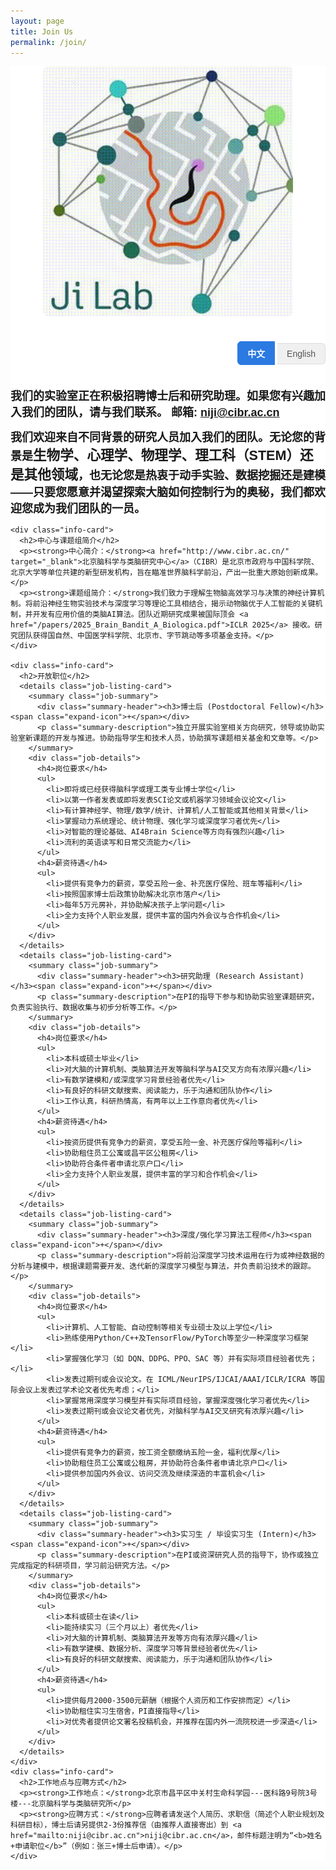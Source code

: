 ```yaml
---
layout: page
title: Join Us
permalink: /join/
---
```


<style>
  /* ================== 通用样式 ================== */
  .wrapper {
    max-width: 1000px;
    padding-left: 20px;
    padding-right: 20px;
  }
  .join-us-container {
    font-family: sans-serif;
  }
  
  /* ================== 语言切换器样式 ================== */
  .lang-switcher {
    text-align: right;
    margin-bottom: 35px;
  }
  .lang-switcher button {
    background-color: #f0f0f0;
    border: 1px solid #ddd;
    color: #555;
    padding: 8px 15px;
    cursor: pointer;
    font-size: 14px;
    transition: all 0.3s ease;
    border-radius: 6px;
  }
  .lang-switcher button:first-child {
      border-top-right-radius: 0;
      border-bottom-right-radius: 0;
  }
  .lang-switcher button:last-child {
      border-top-left-radius: 0;
      border-bottom-left-radius: 0;
      border-left: none;
  }
  .lang-switcher button.active {
    background-color: #2a7ae2;
    color: white;
    border-color: #2a7ae2;
    font-weight: bold;
  }
  .lang-switcher button:not(.active):hover {
    background-color: #e9e9e9;
  }

  /* 默认隐藏英文内容 */
  .lang-en {
    display: none;
  }
  
  /* ================== 页面原有样式 (无需修改) ================== */
  .welcome-header {
    text-align: center;
    margin-bottom: 40px;
  }
  .welcome-header img {
    border-radius: 8px;
    vertical-align: middle;
  }
  .info-card {
    background-color: #fdfdfd;
    border: 1px solid #e9e9e9;
    border-radius: 12px;
    padding: 25px 30px;
    margin-bottom: 30px;
    box-shadow: 0 4px 12px rgba(0, 0, 0, 0.05);
  }
  .info-card h2 {
    font-size: 24px;
    color: #2a7ae2;
    margin-top: 0;
    border-bottom: 2px solid #f0f0f0;
    padding-bottom: 10px;
    margin-bottom: 20px;
  }
  .job-listing-card {
    border: 1px solid #e9e9e9;
    border-radius: 12px;
    margin-bottom: 20px;
    background-color: #fdfdfd;
    transition: all 0.3s ease;
  }
  .job-summary {
    padding: 25px 30px;
    cursor: pointer;
    list-style: none;
  }
  .job-summary::-webkit-details-marker {
    display: none;
  }
  .summary-header {
    display: flex;
    justify-content: space-between;
    align-items: center;
    gap: 20px;
  }
  .summary-header h3 {
    margin: 0;
    font-size: 22px;
    color: #2a7ae2;
  }
  .summary-description {
    margin: 15px 0 0 0;
    color: #555;
    line-height: 1.7;
  }
  .expand-icon {
    font-size: 28px;
    color: #2a7ae2;
    font-weight: bold;
    transition: transform 0.3s ease;
  }
  .job-details {
    padding: 25px 30px;
    border-top: 1px solid #f0f0f0;
  }
  .job-details h4 {
    color: #333;
    font-size: 18px;
    font-weight: 600;
    margin-top: 0;
    margin-bottom: 10px;
  }
  .job-details ul {
    padding-left: 20px;
    line-height: 1.8;
    margin-bottom: 25px;
  }
  .job-details ul:last-child {
      margin-bottom: 0;
  }
  .job-details li {
    margin-bottom: 8px;
  }
  .job-listing-card[open] {
    box-shadow: 0 8px 20px rgba(42, 122, 226, 0.1);
    border-color: #a9c7ec;
  }
  .job-listing-card[open] .expand-icon {
    transform: rotate(45deg);
  }
  .job-listing-card:not([open]):hover {
      border-color: #a9c7ec;
      background-color: #fafdff;
  }

  #floating-decorations {
  position: absolute; /* 改为 absolute，让它随页面滚动 */
  top: 0;
  left: 0;
  width: 100%;
  height: 100%; /* 高度将由JS动态调整以适应内容 */
  z-index: -1;
  pointer-events: none;
  overflow: hidden;
}

/* .deco-image 和 @keyframes 动画样式保持不变 */
.deco-image {
  position: absolute;
  opacity: 1;
  animation: float-animation 8s ease-in-out infinite;
  border-radius: 12px; /* 给图片加个小圆角，看起来更柔和 */
  box-shadow: 0 5px 15px rgba(0,0,0,0.1); /* 加一点阴影，更有层次感 */
}
@keyframes float-animation {
  0% { transform: translateY(0px); }
  50% { transform: translateY(-15px); }
  100% { transform: translateY(0px); }
}

/* ================== 确保主要内容在装饰之上 ================== */
.join-us-container {
    position: relative; /* 必须设置，以使 z-index 生效 */
    z-index: 1; /* 确保 z-index 高于装饰层 */
    background-color: white; /* 确保有背景色，否则装饰会透过来 */
}

</style>
<div id="floating-decorations" aria-hidden="true"></div>
<div class="join-us-container">

  <div class="welcome-header">
    <!-- <img width="200" style="margin-right:25px;" src="/assets/Jilab_logo.png"> -->
    <img width="400" src="/assets/Jilab_logo.gif">
  </div>
  
  <!-- 语言切换器 -->
  <div class="lang-switcher">
    <button id="btn-zh" class="active">中文</button>
    <button id="btn-en">English</button>
  </div>

  <!-- =============================== 中文内容区域 =============================== -->
  <div class="lang-zh">
    <p><font size="4"><strong>我们的实验室正在积极招聘博士后和研究助理。如果您有兴趣加入我们的团队，请与我们联系。 邮箱: <a href="mailto:niji@cibr.ac.cn">niji@cibr.ac.cn</a></strong></font></p>
    <p><font size="4"><strong>我们欢迎来自不同背景的研究人员加入我们的团队。无论您的背景是<strong style="font-size: 1.2em;">生物学、心理学、物理学、理工科（STEM）还是其他领域</strong>，也无论您是热衷于动手实验、数据挖掘还是建模——只要您愿意并渴望探索大脑如何控制行为的奥秘，我们都欢迎您成为我们团队的一员。</strong></font></p>

    <div class="info-card">
      <h2>中心与课题组简介</h2>
      <p><strong>中心简介：</strong><a href="http://www.cibr.ac.cn/" target="_blank">北京脑科学与类脑研究中心</a>（CIBR）是北京市政府与中国科学院、北京大学等单位共建的新型研发机构，旨在瞄准世界脑科学前沿，产出一批重大原始创新成果。</p>
      <p><strong>课题组简介：</strong>我们致力于理解生物脑高效学习与决策的神经计算机制。将前沿神经生物实验技术与深度学习等理论工具相结合，揭示动物脑优于人工智能的关键机制，并开发有应用价值的类脑AI算法。团队近期研究成果被国际顶会 <a href="/papers/2025_Brain_Bandit_A_Biologica.pdf">ICLR 2025</a> 接收。研究团队获得国自然、中国医学科学院、北京市、字节跳动等多项基金支持。</p>
    </div>
    
    <div class="info-card">
      <h2>开放职位</h2>
      <details class="job-listing-card">
        <summary class="job-summary">
          <div class="summary-header"><h3>博士后 (Postdoctoral Fellow)</h3><span class="expand-icon">+</span></div>
          <p class="summary-description">独立开展实验室相关方向研究，领导或协助实验室新课题的开发与推进。协助指导学生和技术人员，协助撰写课题相关基金和文章等。</p>
        </summary>
        <div class="job-details">
          <h4>岗位要求</h4>
          <ul>
            <li>即将或已经获得脑科学或理工类专业博士学位</li>
            <li>以第一作者发表或即将发表SCI论文或机器学习领域会议论文</li>
            <li>有计算神经学、物理/数学/统计、计算机/人工智能或其他相关背景</li>
            <li>掌握动力系统理论、统计物理、强化学习或深度学习者优先</li>
            <li>对智能的理论基础、AI4Brain Science等方向有强烈兴趣</li>
            <li>流利的英语读写和日常交流能力</li>
          </ul>
          <h4>薪资待遇</h4>
          <ul>
            <li>提供有竞争力的薪资，享受五险一金、补充医疗保险、班车等福利</li>
            <li>按照国家博士后政策协助解决北京市落户</li>
            <li>每年5万元房补，并协助解决孩子上学问题</li>
            <li>全力支持个人职业发展，提供丰富的国内外会议与合作机会</li>
          </ul>
        </div>
      </details>
      <details class="job-listing-card">
        <summary class="job-summary">
          <div class="summary-header"><h3>研究助理 (Research Assistant)</h3><span class="expand-icon">+</span></div>
          <p class="summary-description">在PI的指导下参与和协助实验室课题研究，负责实验执行、数据收集与初步分析等工作。</p>
        </summary>
        <div class="job-details">
          <h4>岗位要求</h4>
          <ul>
            <li>本科或硕士毕业</li>
            <li>对大脑的计算机制、类脑算法开发等脑科学与AI交叉方向有浓厚兴趣</li>
            <li>有数学建模和/或深度学习背景经验者优先</li>
            <li>有良好的科研文献搜索、阅读能力，乐于沟通和团队协作</li>
            <li>工作认真，科研热情高，有两年以上工作意向者优先</li>
          </ul>
          <h4>薪资待遇</h4>
          <ul>
            <li>按资历提供有竞争力的薪资，享受五险一金、补充医疗保险等福利</li>
            <li>协助租住员工公寓或昌平区公租房</li>
            <li>协助符合条件者申请北京户口</li>
            <li>全力支持个人职业发展，提供丰富的学习和合作机会</li>
          </ul>
        </div>
      </details>
      <details class="job-listing-card">
        <summary class="job-summary">
          <div class="summary-header"><h3>深度/强化学习算法工程师</h3><span class="expand-icon">+</span></div>
          <p class="summary-description">将前沿深度学习技术运用在行为或神经数据的分析与建模中，根据课题需要开发、迭代新的深度学习模型与算法，并负责前沿技术的跟踪。</p>
        </summary>
        <div class="job-details">
          <h4>岗位要求</h4>
          <ul>
            <li>计算机、人工智能、自动控制等相关专业硕士及以上学位</li>
            <li>熟练使用Python/C++及TensorFlow/PyTorch等至少一种深度学习框架</li>
            <li>掌握强化学习（如 DQN、DDPG、PPO、SAC 等）并有实际项目经验者优先；</li>
            <li>发表过期刊或会议论文。在 ICML/NeurIPS/IJCAI/AAAI/ICLR/ICRA 等国际会议上发表过学术论文者优先考虑；</li>
            <li>掌握常用深度学习模型并有实际项目经验，掌握深度强化学习者优先</li>
            <li>发表过期刊或会议论文者优先，对脑科学与AI交叉研究有浓厚兴趣</li>
          </ul>
          <h4>薪资待遇</h4>
          <ul>
            <li>提供有竞争力的薪资，按工资全额缴纳五险一金，福利优厚</li>
            <li>协助租住员工公寓或公租房，并协助符合条件者申请北京户口</li>
            <li>提供参加国内外会议、访问交流及继续深造的丰富机会</li>
          </ul>
        </div>
      </details>
      <details class="job-listing-card">
        <summary class="job-summary">
          <div class="summary-header"><h3>实习生 / 毕设实习生 (Intern)</h3><span class="expand-icon">+</span></div>
          <p class="summary-description">在PI或资深研究人员的指导下，协作或独立完成指定的科研项目，学习前沿研究方法。</p>
        </summary>
        <div class="job-details">
          <h4>岗位要求</h4>
          <ul>
            <li>本科或硕士在读</li>
            <li>能持续实习（三个月以上）者优先</li>
            <li>对大脑的计算机制、类脑算法开发等方向有浓厚兴趣</li>
            <li>有数学建模、数据分析、深度学习等背景经验者优先</li>
            <li>有良好的科研文献搜索、阅读能力，乐于沟通和团队协作</li>
          </ul>
          <h4>薪资待遇</h4>
          <ul>
            <li>提供每月2000-3500元薪酬（根据个人资历和工作安排而定）</li>
            <li>协助租住实习生宿舍，PI直接指导</li>
            <li>对优秀者提供论文署名投稿机会，并推荐在国内外一流院校进一步深造</li>
          </ul>
        </div>
      </details>
    </div>
    <div class="info-card">
      <h2>工作地点与应聘方式</h2>
      <p><strong>工作地点：</strong>北京市昌平区中关村生命科学园---医科路9号院3号楼---北京脑科学与类脑研究所</p>
      <p><strong>应聘方式：</strong>应聘者请发送个人简历、求职信（简述个人职业规划及科研目标），博士后请另提供2-3份推荐信（由推荐人直接寄出）到 <a href="mailto:niji@cibr.ac.cn">niji@cibr.ac.cn</a>，邮件标题注明为“<b>姓名+申请职位</b>”（例如：张三+博士后申请）。</p>
    </div>
  </div>

  <!-- =============================== 英文内容区域 =============================== -->
  <div class="lang-en">
    <p style="font-size: 1.1em;"><strong>Our lab is actively recruiting Postdoctoral Fellows and Research Assistants. If you are interested in joining our team, please contact us at: <a href="mailto:niji@cibr.ac.cn">niji@cibr.ac.cn</a></strong></p>
    <p style="font-size: 1.1em;"><strong>We welcome researchers from diverse backgrounds to join our team. Whether your background is in <span style="font-size: 1.2em;"><strong>Biology, psychology, physics, STEM, or other fields</strong></span>, and whether you are passionate about wet-lab experiments, data mining, or modeling—as long as you are willing and eager to explore the mysteries of how the brain controls behavior, we welcome you to become a member of our team.</strong></p>

    <div class="info-card">
      <h2>About CIBR and Our Lab</h2>
      <p><strong>About the Center:</strong> The <a href="http://www.cibr.ac.cn/en/" target="_blank">Chinese Institute for Brain Research, Beijing (CIBR)</a>, is a new type of research institution co-established by the Beijing Municipal Government, the Chinese Academy of Sciences, and Peking University. It aims to target the frontiers of brain science and produce significant original innovative achievements.</p>
      <p><strong>About the Lab:</strong> We are dedicated to understanding the neural computation mechanisms of efficient learning and decision-making in the biological brain. By integrating cutting-edge neurobiological experimental techniques with theoretical tools like deep learning, we aim to uncover the key mechanisms that make the animal brain superior to artificial intelligence and develop valuable brain-inspired AI algorithms. Our team's recent research has been accepted by the top international conference <a href="/papers/2025_Brain_Bandit_A_Biologica.pdf">ICLR 2025</a>. The research team is supported by grants from NSFC, CAMS, the Beijing Municipality, and ByteDance, among others.</p>
    </div>

    <div class="info-card">
      <h2>Open Positions</h2>
      <details class="job-listing-card">
        <summary class="job-summary">
          <div class="summary-header"><h3>Postdoctoral Fellow</h3><span class="expand-icon">+</span></div>
          <p class="summary-description">Independently conduct research in the lab's relevant directions, leading or assisting in the development and advancement of new projects. Assist in mentoring students and technicians, and contribute to writing grant proposals and publications.</p>
        </summary>
        <div class="job-details">
          <h4>Qualifications</h4>
          <ul>
            <li>Ph.D. degree (or expected soon) in brain science or a STEM-related field.</li>
            <li>First-author publication (published or forthcoming) in an SCI-indexed journal or a top machine learning conference.</li>
            <li>Background in computational neuroscience, physics, mathematics, statistics, computer science, artificial intelligence, or other related fields.</li>
            <li>Experience with dynamical systems theory, statistical physics, reinforcement learning, or deep learning is preferred.</li>
            <li>Strong interest in the theoretical foundations of intelligence, AI for Brain Science, and related areas.</li>
            <li>Fluent in English reading, writing, and daily communication.</li>
          </ul>
          <h4>What We Offer</h4>
          <ul>
            <li>A competitive salary and benefits package, including comprehensive social insurance, supplemental medical insurance, shuttle bus services, etc.</li>
            <li>Assistance with obtaining Beijing Hukou (residency permit) in accordance with national postdoctoral policies.</li>
            <li>An annual housing allowance of 50,000 RMB and assistance with children's schooling.</li>
            <li>Full support for career development, with ample opportunities for domestic and international conferences and collaborations.</li>
          </ul>
        </div>
      </details>
      <details class="job-listing-card">
        <summary class="job-summary">
          <div class="summary-header"><h3>Research Assistant</h3><span class="expand-icon">+</span></div>
          <p class="summary-description">Participate in and assist with lab research projects under the PI's guidance, responsible for experiment execution, data collection, and preliminary analysis.</p>
        </summary>
        <div class="job-details">
          <h4>Qualifications</h4>
          <ul>
            <li>Bachelor's or Master's degree.</li>
            <li>Strong interest in the intersection of brain science and AI, such as the brain's computational mechanisms and the development of brain-inspired algorithms.</li>
            <li>Experience in mathematical modeling and/or deep learning is preferred.</li>
            <li>Good skills in searching and reading scientific literature; a collaborative and communicative team player.</li>
            <li>Diligent, highly motivated for research, with an intention to work for more than two years preferred.</li>
          </ul>
          <h4>What We Offer</h4>
          <ul>
            <li>A competitive salary based on experience, with benefits including comprehensive social insurance and supplemental medical insurance.</li>
            <li>Assistance in applying for employee apartments or public rental housing in Changping District.</li>
            <li>Assistance for qualified candidates in applying for a Beijing Hukou.</li>
            <li>Full support for career development, with abundant learning and collaboration opportunities.</li>
          </ul>
        </div>
      </details>
      <details class="job-listing-card">
        <summary class="job-summary">
          <div class="summary-header"><h3>Deep/Reinforcement Learning Engineer</h3><span class="expand-icon">+</span></div>
          <p class="summary-description">Apply cutting-edge deep learning techniques to analyze and model behavioral or neural data. Develop and iterate new deep learning models and algorithms as required by projects, and track state-of-the-art technologies.</p>
        </summary>
        <div class="job-details">
          <h4>Qualifications</h4>
          <ul>
            <li>Master's degree or higher in Computer Science, AI, Automatic Control, or a related field.</li>
            <li>Proficient in Python/C++ and at least one deep learning framework such as TensorFlow/PyTorch.</li>
            <li>Proficiency in reinforcement learning (e.g., DQN, DDPG, PPO, SAC, and other algorithms) with practical project experience is preferred.</li>
            <li>Publications in academic journals or conferences are required; in particular, candidates with papers published in top international conferences such as ICML, NeurIPS, IJCAI, AAAI, ICLR, and ICRA will be given priority consideration.</li>
            <li>Practical project experience with common deep learning models; expertise in deep reinforcement learning will be given priority consideration.</li>
            <li>Published journal or conference papers are preferred; strong interest in interdisciplinary research between brain science and AI.</li>
          </ul>
          <h4>What We Offer</h4>
          <ul>
            <li>A competitive salary with full social insurance contributions based on salary, and excellent benefits.</li>
            <li>Assistance with employee or public rental housing and support for qualified candidates applying for a Beijing Hukou.</li>
            <li>Rich opportunities to attend international conferences, participate in academic exchanges, and pursue further education.</li>
          </ul>
        </div>
      </details>
      <details class="job-listing-card">
        <summary class="job-summary">
          <div class="summary-header"><h3>Intern / Thesis Intern</h3><span class="expand-icon">+</span></div>
          <p class="summary-description">Collaborate on or independently complete designated research projects and learn cutting-edge research methods under the guidance of the PI or senior researchers.</p>
        </summary>
        <div class="job-details">
          <h4>Qualifications</h4>
          <ul>
            <li>Currently enrolled in a Bachelor's or Master's program.</li>
            <li>Ability to intern for a continuous period (3 months or more) is preferred.</li>
            <li>Strong interest in the computational mechanisms of the brain, brain-inspired algorithm development, etc.</li>
            <li>Experience in mathematical modeling, data analysis, or deep learning is a plus.</li>
            <li>Good skills in searching and reading scientific literature; a collaborative and communicative team player.</li>
          </ul>
          <h4>What We Offer</h4>
          <ul>
            <li>A monthly stipend of 2,000-3,500 RMB (depending on qualifications and workload).</li>
            <li>Assistance with intern dormitory housing and direct mentorship from the PI.</li>
            <li>Opportunities for co-authorship on publications for outstanding performers, with recommendations for further studies at top domestic and international universities.</li>
          </ul>
        </div>
      </details>
    </div>
    <div class="info-card">
      <h2>Location and How to Apply</h2>
      <p><strong>Location:</strong> Chinese Institute for Brain Research, Beijing (CIBR), Building 3, Yard 9, Yike Road, Zhongguancun Life Science Park, Changping District, Beijing</p>
      <p><strong>How to Apply:</strong> Please send your CV and a cover letter (briefly describing your career goals and research interests) to <a href="mailto:niji@cibr.ac.cn">niji@cibr.ac.cn</a>. Postdoctoral applicants should also arrange for 2-3 letters of recommendation to be sent directly by the referees. Please use the subject line "<b>Name + Position Applied For</b>" (e.g., Scarbu + Postdoctoral Application).</p>
    </div>
  </div>

</div>

<!-- JavaScript for Language Switching -->
<script>
  // JavaScript for Language Switching AND Floating Decorations
document.addEventListener('DOMContentLoaded', function() {
  
  // --- 语言切换功能 (保留不变) ---
  const btnZh = document.getElementById('btn-zh');
  const btnEn = document.getElementById('btn-en');
  const contentZh = document.querySelector('.lang-zh');
  const contentEn = document.querySelector('.lang-en');

  btnZh.addEventListener('click', function() {
    contentZh.style.display = 'block';
    contentEn.style.display = 'none';
    btnZh.classList.add('active');
    btnEn.classList.remove('active');
  });

  btnEn.addEventListener('click', function() {
    contentZh.style.display = 'none';
    contentEn.style.display = 'block';
    btnEn.classList.add('active');
    btnZh.classList.remove('active');
  });

  // --- 全新的浮动装饰功能 ---
  const decorationsContainer = document.getElementById('floating-decorations');
  const mainContent = document.querySelector('.join-us-container');

  const siteHeader = document.querySelector('.site-header');

  // 1. 动态获取导航栏的高度
  const headerHeight = siteHeader ? siteHeader.offsetHeight+400 : 60; // 如果获取失败，默认60px

  // 2. 将装饰容器的顶部（top）设置为导航栏的高度，这样它就从导航栏下面开始了
  decorationsContainer.style.top = `${headerHeight}px`;

  // ====================================================================

  // 动态设置装饰层的高度，使其与主要内容等高
  decorationsContainer.style.height = `${mainContent.offsetHeight}px`;
  
  const imageUrls = [
    '/assets/lab_photo1.jpg',
    '/assets/lab_photo2.jpg',
    '/assets/lab_photo3.jpeg',
    '/assets/lab_photo4.jpeg',
    '/assets/lab_photo5.jpg',
    '/assets/lab_photo6.jpg',
    '/assets/lab_photo7.jpeg',
    '/assets/lab_photo8.jpg'
  ];

  const imageCount = 8;
  const imagesPerSide = imageCount / 2;
  const slotHeight = mainContent.offsetHeight / imagesPerSide;

  for (let i = 0; i < imageCount; i++) {
    const img = document.createElement('img');
    img.src = imageUrls[i % imageUrls.length];
    img.className = 'deco-image';

    const size = Math.random() * 350 + 300;
    img.style.width = `${size}px`;
    img.style.height = 'auto';

    const side = i % 2 === 0 ? 'left' : 'right';
    const slotIndex = Math.floor(i / 2); 
    const slotStartTop = slotIndex * slotHeight;
    const top = slotStartTop + (Math.random() * (slotHeight - size));

    const position = Math.random() * 15 + 2; 
    
    img.style.top = `${top}px`;
    img.style[side] = `${position}vw`;
    
    const rotation = Math.random() * 20 - 10;
    img.style.transform = `rotate(${rotation}deg)`;
    img.style.animationDelay = `${Math.random() * -8}s`;

    decorationsContainer.appendChild(img);
  }
});
</script>